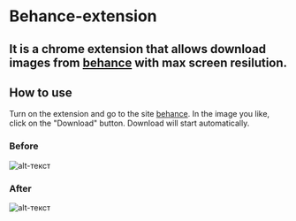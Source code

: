 # Behance-extension

## It is a chrome extension that allows download images from [behance](https://www.behance.net/) with max screen resilution.

## How to use

Turn on the extension and go to the site [behance](https://www.behance.net/). In the image you like, click on the "Download" button. Download will start automatically.

### Before

![alt-текст](https://github.com/QwertykQwertov/behance-extension/before.png "With extension")

### After

![alt-текст](https://github.com/QwertykQwertov/behance-extension/after.png "Without extension")